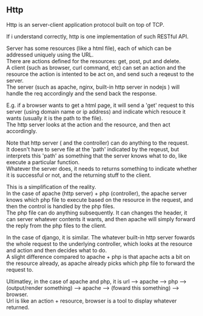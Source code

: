 Http
---------------

Http is an server-client application protocol built on top of TCP.

If i understand correctly, http is one implementation of such RESTful API.

Server has some resources (like a html file), each of which can be addressed uniquely using the URL.  
There are actions defined for the resources: get, post, put and delete.  
A client (such as browser, curl command, etc) can set an action and the resource the action is intented to be act on, 
and send such a reqeust to the server.  
The server (such as apache, nginx, built-in http server in nodejs ) will handle the req accordingly and the send back the response.
 
E.g. if a browser wants to get a html page, it will send a 'get' request to this server (using domain name or ip address) and indicate which resouce it wants (usually it is the path to the file).  
The http server looks at the action and the resource, and then act accordingly.  

Note that http server ( and the controller) can do anything to the request.  
It doesn't have to serve file at the 'path' indicated by the reqeust, 
but interprets this 'path' as something that the server knows what to do, like execute a particular function.  
Whatever the server does, it needs to returns something to indicate whether it is successful or not, and the returning stuff to the client.

This is a simplification of the reality.  
In the case of apache (http server) + php (controller), 
the apache server knows which php file to execute based on the resource in the request,
and then the control is handled by the php files.  
The php file can do anything subsequently.
It can changes the header, it can server whatever contents it wants,
and then apache will simply forward the reply from the php files to the client.

In the case of django, it is similar.
The whatever built-in http server fowards the whole request to the underlying controller,
which looks at the resource and action and then decides what to do.  
A slight difference compared to apache + php is that apache acts a bit on the resource already, 
as apache already picks which php file to forward the request to.

Ultimatley, in the case of apache and php, it is
url --> apache --> php --> (output/render something) --> apache --> (foward this something) --> browser.  
Url is like an action + resource, browser is a tool to display whatever returned.
